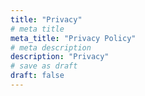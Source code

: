 ```yaml
---
title: "Privacy"
# meta title
meta_title: "Privacy Policy"
# meta description
description: "Privacy"
# save as draft
draft: false
---
```

